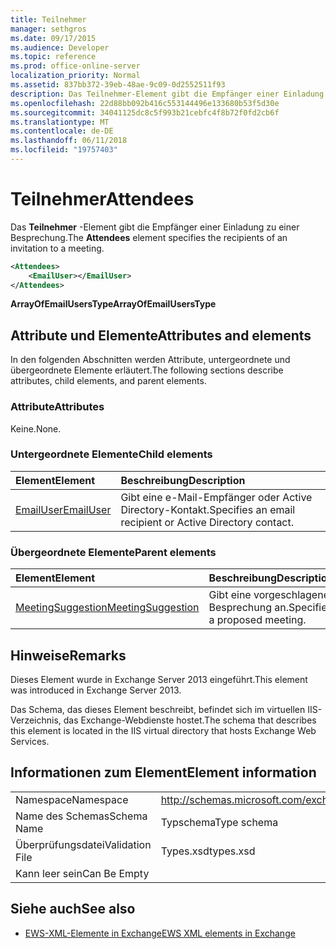 ```yaml
---
title: Teilnehmer
manager: sethgros
ms.date: 09/17/2015
ms.audience: Developer
ms.topic: reference
ms.prod: office-online-server
localization_priority: Normal
ms.assetid: 837bb372-39eb-48ae-9c09-0d2552511f93
description: Das Teilnehmer-Element gibt die Empfänger einer Einladung zu einer Besprechung.
ms.openlocfilehash: 22d88bb092b416c553144496e133680b53f5d30e
ms.sourcegitcommit: 34041125dc8c5f993b21cebfc4f8b72f0fd2cb6f
ms.translationtype: MT
ms.contentlocale: de-DE
ms.lasthandoff: 06/11/2018
ms.locfileid: "19757403"
---
```

# <a name="attendees"></a><span data-ttu-id="684d6-103">Teilnehmer</span><span class="sxs-lookup"><span data-stu-id="684d6-103">Attendees</span></span>

<span data-ttu-id="684d6-104">Das **Teilnehmer** -Element gibt die Empfänger einer Einladung zu einer Besprechung.</span><span class="sxs-lookup"><span data-stu-id="684d6-104">The **Attendees** element specifies the recipients of an invitation to a meeting.</span></span> 
  
```XML
<Attendees>
    <EmailUser></EmailUser>
</Attendees>
```

 <span data-ttu-id="684d6-105">**ArrayOfEmailUsersType**</span><span class="sxs-lookup"><span data-stu-id="684d6-105">**ArrayOfEmailUsersType**</span></span>
## <a name="attributes-and-elements"></a><span data-ttu-id="684d6-106">Attribute und Elemente</span><span class="sxs-lookup"><span data-stu-id="684d6-106">Attributes and elements</span></span>

<span data-ttu-id="684d6-107">In den folgenden Abschnitten werden Attribute, untergeordnete und übergeordnete Elemente erläutert.</span><span class="sxs-lookup"><span data-stu-id="684d6-107">The following sections describe attributes, child elements, and parent elements.</span></span>
  
### <a name="attributes"></a><span data-ttu-id="684d6-108">Attribute</span><span class="sxs-lookup"><span data-stu-id="684d6-108">Attributes</span></span>

<span data-ttu-id="684d6-109">Keine.</span><span class="sxs-lookup"><span data-stu-id="684d6-109">None.</span></span>
  
### <a name="child-elements"></a><span data-ttu-id="684d6-110">Untergeordnete Elemente</span><span class="sxs-lookup"><span data-stu-id="684d6-110">Child elements</span></span>

|<span data-ttu-id="684d6-111">**Element**</span><span class="sxs-lookup"><span data-stu-id="684d6-111">**Element**</span></span>|<span data-ttu-id="684d6-112">**Beschreibung**</span><span class="sxs-lookup"><span data-stu-id="684d6-112">**Description**</span></span>|
|:-----|:-----|
|[<span data-ttu-id="684d6-113">EmailUser</span><span class="sxs-lookup"><span data-stu-id="684d6-113">EmailUser</span></span>](emailuser.md) <br/> |<span data-ttu-id="684d6-114">Gibt eine e-Mail-Empfänger oder Active Directory-Kontakt.</span><span class="sxs-lookup"><span data-stu-id="684d6-114">Specifies an email recipient or Active Directory contact.</span></span>  <br/> |
   
### <a name="parent-elements"></a><span data-ttu-id="684d6-115">Übergeordnete Elemente</span><span class="sxs-lookup"><span data-stu-id="684d6-115">Parent elements</span></span>

|<span data-ttu-id="684d6-116">**Element**</span><span class="sxs-lookup"><span data-stu-id="684d6-116">**Element**</span></span>|<span data-ttu-id="684d6-117">**Beschreibung**</span><span class="sxs-lookup"><span data-stu-id="684d6-117">**Description**</span></span>|
|:-----|:-----|
|[<span data-ttu-id="684d6-118">MeetingSuggestion</span><span class="sxs-lookup"><span data-stu-id="684d6-118">MeetingSuggestion</span></span>](meetingsuggestion.md) <br/> |<span data-ttu-id="684d6-119">Gibt eine vorgeschlagene Besprechung an.</span><span class="sxs-lookup"><span data-stu-id="684d6-119">Specifies a proposed meeting.</span></span>  <br/> |
   
## <a name="remarks"></a><span data-ttu-id="684d6-120">Hinweise</span><span class="sxs-lookup"><span data-stu-id="684d6-120">Remarks</span></span>

<span data-ttu-id="684d6-121">Dieses Element wurde in Exchange Server 2013 eingeführt.</span><span class="sxs-lookup"><span data-stu-id="684d6-121">This element was introduced in Exchange Server 2013.</span></span>
  
<span data-ttu-id="684d6-122">Das Schema, das dieses Element beschreibt, befindet sich im virtuellen IIS-Verzeichnis, das Exchange-Webdienste hostet.</span><span class="sxs-lookup"><span data-stu-id="684d6-122">The schema that describes this element is located in the IIS virtual directory that hosts Exchange Web Services.</span></span>
  
## <a name="element-information"></a><span data-ttu-id="684d6-123">Informationen zum Element</span><span class="sxs-lookup"><span data-stu-id="684d6-123">Element information</span></span>

|||
|:-----|:-----|
|<span data-ttu-id="684d6-124">Namespace</span><span class="sxs-lookup"><span data-stu-id="684d6-124">Namespace</span></span>  <br/> |http://schemas.microsoft.com/exchange/services/2006/types  <br/> |
|<span data-ttu-id="684d6-125">Name des Schemas</span><span class="sxs-lookup"><span data-stu-id="684d6-125">Schema Name</span></span>  <br/> |<span data-ttu-id="684d6-126">Typschema</span><span class="sxs-lookup"><span data-stu-id="684d6-126">Type schema</span></span>  <br/> |
|<span data-ttu-id="684d6-127">Überprüfungsdatei</span><span class="sxs-lookup"><span data-stu-id="684d6-127">Validation File</span></span>  <br/> |<span data-ttu-id="684d6-128">Types.xsd</span><span class="sxs-lookup"><span data-stu-id="684d6-128">types.xsd</span></span>  <br/> |
|<span data-ttu-id="684d6-129">Kann leer sein</span><span class="sxs-lookup"><span data-stu-id="684d6-129">Can Be Empty</span></span>  <br/> ||
   
## <a name="see-also"></a><span data-ttu-id="684d6-130">Siehe auch</span><span class="sxs-lookup"><span data-stu-id="684d6-130">See also</span></span>

- [<span data-ttu-id="684d6-131">EWS-XML-Elemente in Exchange</span><span class="sxs-lookup"><span data-stu-id="684d6-131">EWS XML elements in Exchange</span></span>](ews-xml-elements-in-exchange.md)


